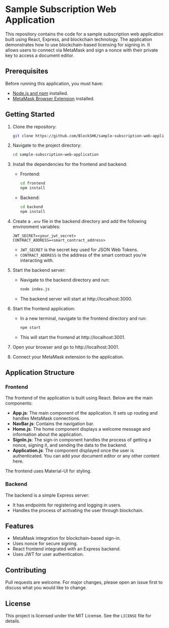 # Sample Subscription Web Application

This repository contains the code for a sample subscription web application built using React, Express, and blockchain technology. The application demonstrates how to use blockchain-based licensing for signing in. It allows users to connect via MetaMask and sign a nonce with their private key to access a document editor.

## Prerequisites

Before running this application, you must have:

- [Node.js and npm](https://nodejs.org/en/download/) installed.
- [MetaMask Browser Extension](https://metamask.io/download.html) installed.

## Getting Started

1. Clone the repository:

   ```sh
   git clone https://github.com/BlockSHK/sample-subscription-web-application.git
   ```

2. Navigate to the project directory:

   ```sh
   cd sample-subscription-web-application
   ```

3. Install the dependencies for the frontend and backend:

   - Frontend:

     ```sh
     cd frontend
     npm install
     ```

   - Backend:

     ```sh
     cd backend
     npm install
     ```

4. Create a `.env` file in the backend directory and add the following environment variables:

   ```env
   JWT_SECRET=<your_jwt_secret>
   CONTRACT_ADDRESS=<smart_contract_address>
   ```

   - `JWT_SECRET` is the secret key used for JSON Web Tokens.
   - `CONTRACT_ADDRESS` is the address of the smart contract you're interacting with.

5. Start the backend server:

   - Navigate to the backend directory and run:

     ```sh
     node index.js
     ```

   - The backend server will start at http://localhost:3000.

6. Start the frontend application:

   - In a new terminal, navigate to the frontend directory and run:

     ```sh
     npm start
     ```

   - This will start the frontend at http://localhost:3001.

7. Open your browser and go to http://localhost:3001.

8. Connect your MetaMask extension to the application.

## Application Structure

### Frontend

The frontend of the application is built using React. Below are the main components:

- **App.js**: The main component of the application. It sets up routing and handles MetaMask connections.
- **NavBar.js**: Contains the navigation bar.
- **Home.js**: The home component displays a welcome message and information about the application.
- **SignIn.js**: The sign-in component handles the process of getting a nonce, signing it, and sending the data to the backend.
- **Application.js**: The component displayed once the user is authenticated. You can add your document editor or any other content here.

The frontend uses Material-UI for styling.

### Backend

The backend is a simple Express server:

- It has endpoints for registering and logging in users.
- Handles the process of activating the user through blockchain.

## Features

- MetaMask integration for blockchain-based sign-in.
- Uses nonce for secure signing.
- React frontend integrated with an Express backend.
- Uses JWT for user authentication.

## Contributing

Pull requests are welcome. For major changes, please open an issue first to discuss what you would like to change.

## License

This project is licensed under the MIT License. See the `LICENSE` file for details.
